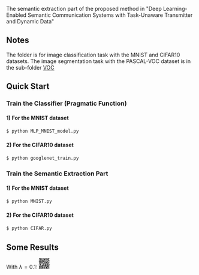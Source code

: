 The semantic extraction part of the proposed method in "Deep Learning-Enabled Semantic Communication Systems with Task-Unaware Transmitter and Dynamic Data"

## Notes
The folder is for image classification task with the MNIST and CIFAR10 datasets. The image segmentation task with the PASCAL-VOC dataset is in the sub-folder [VOC](./VOC)

## Quick Start
### Train the Classifier (Pragmatic Function)

#### 1) For the MNIST dataset
```bash
$ python MLP_MNIST_model.py
```

#### 2) For the CIFAR10 dataset
```bash
$ python googlenet_train.py
```

### Train the Semantic Extraction Part
#### 1) For the MNIST dataset
```bash
$ python MNIST.py
```

#### 2) For the CIFAR10 dataset
```bash
$ python CIFAR.py
```

## Some Results
With $\lambda = 0.1$: ![image](./image_recover_combing/mnist_train_15_0.600000_lambda_1.000000.jpg)

